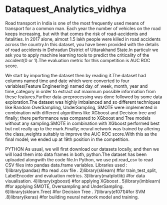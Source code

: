 # Dataquest_Analytics_vidhya

Road transport in India is one of the most frequently used means of transport for a common man. Each year the number of vehicles on the road keeps increasing, but with that comes the risk of road-accidents and fatalities. In 2017 alone, almost 1.5 lakh people were killed in road accidents across the country.In this dataset, you have been provided with the details of road accidents in Dehradun District of Uttarakhand State.In particulr we ask you to apply machine learning tools to predict the criticality of the accident(0 or 1).The evaluation metric for this competition is AUC ROC score.

We start by importing the dataset then by reading it.The dataset had columns named time and date which were converted to four variables(Feature Engineering) named day_of_week, month, year and time_category in order to extract out maximum possible information from these features.Further data-preprocessing was done followed by some data exploration.The dataset was highly imbalanced and so different techniques like Random OverSampling, UnderSampling, SMOTE were implemented in combination with different algorithms like XGboost and Decision tree and finally; there performance was compared to XGboost and Tree models without any sampling.SMOTE in combination with XGboost performed best but not really up to the mark.Finally; neural network was trained by altering the class_weights suitably to improve the AUC ROC score.With this as the final model; we ended up at 19th position in the competition.

PYTHON As usual, we will first download our datasets locally, and then we will load them into data frames in both, python.The dataset has been uploaded alongwith the code file.In Python, we use pd.read_csv to read CSV files into pandas data.frame variables. Libraries used : 1)library(pandas) #to read .csv file . 2)library(sklearn) #for train_test_split, LabelEncoder and evaluation metrics. 3)library(matplotlib) #for data visualisation. 4)library(xgboost) #for applying XGboost . 5)library(imblearn) #for applying SMOTE, Oversampling and UnderSampling. 6)library(sklearn.Tree) #for Decision Tree . 7)library(e1071)#for SVM .8)library(keras) #for building neural network model and training. 
